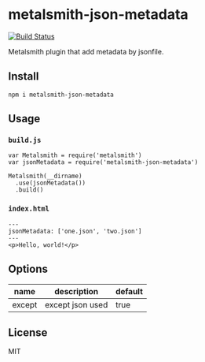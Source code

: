 # metalsmith-json-metadata

[![Build Status](https://travis-ci.org/hbsnow/metalsmith-json-metadata.svg?branch=master)](https://travis-ci.org/hbsnow/metalsmith-json-metadata)

Metalsmith plugin that add metadata by jsonfile.

## Install

```
npm i metalsmith-json-metadata
```

## Usage

### `build.js`

```
var Metalsmith = require('metalsmith')
var jsonMetadata = require('metalsmith-json-metadata')

Metalsmith(__dirname)
  .use(jsonMetadata())
  .build()
```

### `index.html`

```
---
jsonMetadata: ['one.json', 'two.json']
---
<p>Hello, world!</p>
```

## Options

| name   | description      | default |
|--------|------------------|---------|
| except | except json used | true    |

## License

MIT
